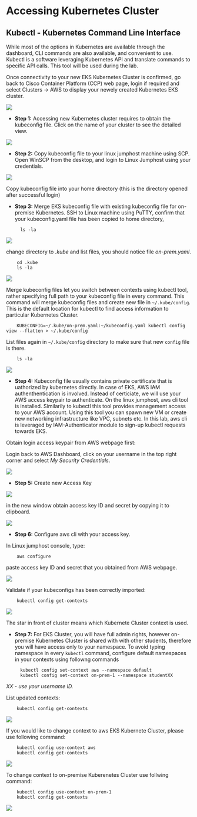 # Accessing Kubernetes Cluster

## Kubectl - Kubernetes Command Line Interface

While most of the options in Kubernetes are available through the dashboard, CLI commands are also available, and convenient to use. Kubectl is a software leveraging Kubernetes API and translate commands to specific API calls. This tool will be used during the lab.

Once connectivity to your new EKS Kubernetes Cluster is confirmed, go back to Cisco Container Platform (CCP) web page, login if required and select Clusters -> AWS to display your newely created Kubernetes EKS cluster.

<img src="https://raw.githubusercontent.com/pradeesi/HybridCloudApp/master/HybridCloudApp/Documentation/images/ccp5-eks-ready.png">

- **Step 1:** Accessing new Kubernetes cluster requires to obtain the kubeconfig file. Click on the name of your cluster to see the detailed view.

<img src="https://raw.githubusercontent.com/pradeesi/HybridCloudApp/master/HybridCloudApp/Documentation/images/ccp5-download-kubeconfig.png">

- **Step 2:** Copy kubeconfig file to your linux jumphost machine using SCP. Open WinSCP from the desktop, and login to Linux Jumphost using your credentials.

<img src="https://raw.githubusercontent.com/pradeesi/HybridCloudApp/master/HybridCloudApp/Documentation/images/scp.png">

Copy kubeconfig file into your home directory (this is the directory opened after successful login)

- **Step 3:** Merge EKS kubeconfig file with existing kubeconfig file for on-premise Kubernetes.
SSH to Linux machine using PuTTY, confirm that your kubeconfig.yaml file has been copied to home directory, 

        ls -la

<img src="https://raw.githubusercontent.com/pradeesi/HybridCloudApp/master/HybridCloudApp/Documentation/images/linux-kubeconfig-in-home.png">

change directory to *.kube* and list files, you should notice file *on-prem.yaml*.

        cd .kube
        ls -la

<img src="https://raw.githubusercontent.com/pradeesi/HybridCloudApp/master/HybridCloudApp/Documentation/images/linux-on-prem-in-kube.png">

Merge kubeconfig files let you switch between contexts using kubectl tool, rather specifying full path to your kubeconfig file in every command.
This command will merge kubeconfig files and create new file in `~/.kube/config`. This is the default location for kubectl to find access information to particular Kubernetes Cluster.

        KUBECONFIG=~/.kube/on-prem.yaml:~/kubeconfig.yaml kubectl config view --flatten > ~/.kube/config

List files again in `~/.kube/config` directory to make sure that new `config` file is there.

        ls -la

<img src="https://raw.githubusercontent.com/pradeesi/HybridCloudApp/master/HybridCloudApp/Documentation/images/linux-kubeconfig-merge.png">

- **Step 4:** Kubeconfig file usually contains private certificate that is uathorized by kubernetes directly. In case of EKS, AWS IAM authenthentication is involved. Instead of certiciate, we will use your AWS access keypair to authenticate. On the linux jumphost, aws cli tool is installed. Similarily to kubectl this tool provides management access to your AWS account. Using this tool you can spawn new VM or create new networking infrastructure like VPC, subnets etc. In this lab, aws cli is leveraged by IAM-Authenticator module to sign-up kubectl requests towards EKS. 

Obtain login access keypair from AWS webpage first:

Login back to AWS Dashboard, click on your username in the top right corner and select *My Security Credentials*.

<img src="https://raw.githubusercontent.com/pradeesi/HybridCloudApp/master/HybridCloudApp/Documentation/images/aws-access-key-enter.png">

- **Step 5:** Create new Access Key

<img src="https://raw.githubusercontent.com/pradeesi/HybridCloudApp/master/HybridCloudApp/Documentation/images/aws-access-key-create-new.png">

in the new window obtain access key ID and secret by copying it to clipboard.

<img src="https://raw.githubusercontent.com/pradeesi/HybridCloudApp/master/HybridCloudApp/Documentation/images/aws-iam-access-key-show.png">

- **Step 6:** Configure aws cli with your access key.

In Linux jumphost console, type:

        aws configure

paste access key ID and secret that you obtained from AWS webpage.

<img src="https://raw.githubusercontent.com/pradeesi/HybridCloudApp/master/HybridCloudApp/Documentation/images/aws-cli-configure.png">

Validate if your kubeconfigs has been correctly imported:

        kubectl config get-contexts

<img src="https://raw.githubusercontent.com/pradeesi/HybridCloudApp/master/HybridCloudApp/Documentation/images/kubectl-get-contexts-wo-ns.png">

The star in front of cluster means which Kubernete Cluster context is used. 

- **Step 7:** For EKS Cluster, you will have full admin rights, however on-premise Kubernetes Cluster is shared with with other students, therefore you will have access only to your namespace. To avoid typing namespace in every `kubectl` command, configure default namespaces in your contexts using followng commands

        kubectl config set-context aws --namespace default
        kubectl config set-context on-prem-1 --namespace studentXX

*XX - use your username ID.*

List updated contexts:

        kubectl config get-contexts

<img src="https://raw.githubusercontent.com/pradeesi/HybridCloudApp/master/HybridCloudApp/Documentation/images/kubectl-set-namespaces.png">

If you would like to change context to aws EKS Kubernete Cluster, please use following command:

        kubectl config use-context aws
        kubectl config get-contexts

<img src="https://raw.githubusercontent.com/pradeesi/HybridCloudApp/master/HybridCloudApp/Documentation/images/kubectl-use-aws.png">

To change context to on-premise Kuberenetes Cluster use follwing command:
        
        kubectl config use-context on-prem-1
        kubectl config get-contexts

<img src="https://raw.githubusercontent.com/pradeesi/HybridCloudApp/master/HybridCloudApp/Documentation/images/kubectl-use-on-prem.png">